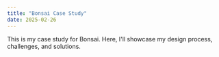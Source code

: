 ```yaml
---
title: "Bonsai Case Study"
date: 2025-02-26
---
```

This is my case study for Bonsai. Here, I'll showcase my design process, challenges, and solutions.